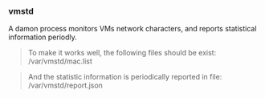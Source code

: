 ### vmstd ###

A damon process monitors VMs network characters,
and reports statistical information periodly.

>To make it works well, the following files should be exist:
/var/vmstd/mac.list

>And the statistic information is periodically reported in file:
/var/vmstd/report.json
